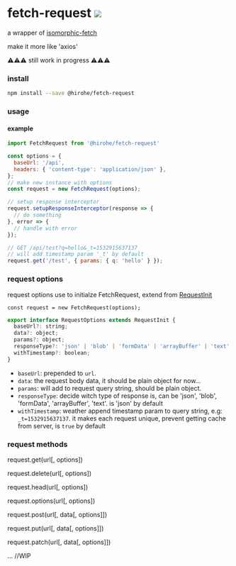 fetch-request ![](https://img.shields.io/npm/v/@hirohe/fetch-request.svg)
=============

a wrapper of [isomorphic-fetch](https://github.com/matthew-andrews/isomorphic-fetch)

make it more like 'axios'

⚠️⚠️⚠️ still work in progress ⚠️⚠️⚠️

### install

```bash
npm install --save @hirohe/fetch-request
```

### usage

#### example
```js
import FetchRequest from '@hirohe/fetch-request'

const options = {
  baseUrl: '/api',
  headers: { 'content-type': 'application/json' },
};
// make new instance with options
const request = new FetchRequest(options);

// setup response interceptor
request.setupResponseInterceptor(response => {
  // do something
}, error => {
  // handle with error
});

// GET /api/test?q=hello&_t=1532915637137
// will add timestamp param '_t' by default
request.get('/test', { params: { q: 'hello' } });
```

### request options

request options use to initialze FetchRequest, extend from [RequestInit](https://fetch.spec.whatwg.org/#request-class)

`const request = new FetchRequest(options);`

```js
export interface RequestOptions extends RequestInit {
  baseUrl?: string;
  data?: object;
  params?: object;
  responseType?: 'json' | 'blob' | 'formData' | 'arrayBuffer' | 'text' | string;
  withTimestamp?: boolean;
}
```

- `baseUrl`: prepended to `url`.
- `data`: the request body data, it should be plain object for now...
- `params`: will add to request query string, should be plain object.
- `responseType`: decide witch type of response is, can be 'json', 'blob', 'formData', 'arrayBuffer', 'text'. is 'json' by default
- `withTimestamp`: weather append timestamp param to query string, e.g: `_t=1532915637137`. it makes each request unique, prevent getting cache from server, is `true` by default

### request methods

request.get(url\[, options\])

request.delete(url\[, options\])

request.head(url\[, options\])

request.options(url\[, options\])

request.post(url\[, data\[, options\]\])

request.put(url\[, data\[, options\]\])

request.patch(url\[, data\[, options\]\])


... //WIP
